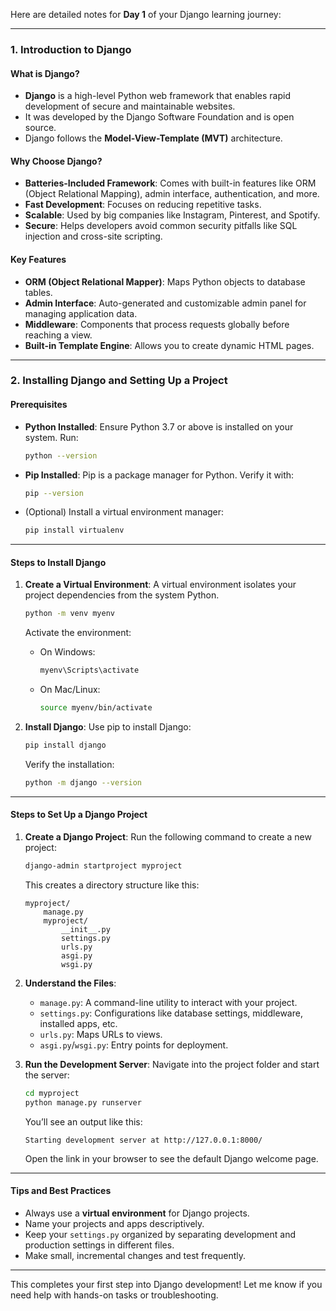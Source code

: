 

Here are detailed notes for **Day 1** of your Django learning journey:

---

### **1. Introduction to Django**
#### What is Django?
- **Django** is a high-level Python web framework that enables rapid development of secure and maintainable websites.
- It was developed by the Django Software Foundation and is open source.
- Django follows the **Model-View-Template (MVT)** architecture.

#### Why Choose Django?
- **Batteries-Included Framework**: Comes with built-in features like ORM (Object Relational Mapping), admin interface, authentication, and more.
- **Fast Development**: Focuses on reducing repetitive tasks.
- **Scalable**: Used by big companies like Instagram, Pinterest, and Spotify.
- **Secure**: Helps developers avoid common security pitfalls like SQL injection and cross-site scripting.

#### Key Features
- **ORM (Object Relational Mapper)**: Maps Python objects to database tables.
- **Admin Interface**: Auto-generated and customizable admin panel for managing application data.
- **Middleware**: Components that process requests globally before reaching a view.
- **Built-in Template Engine**: Allows you to create dynamic HTML pages.

---

### **2. Installing Django and Setting Up a Project**
#### Prerequisites
- **Python Installed**: Ensure Python 3.7 or above is installed on your system. Run:
  ```bash
  python --version
  ```
- **Pip Installed**: Pip is a package manager for Python. Verify it with:
  ```bash
  pip --version
  ```
- (Optional) Install a virtual environment manager:
  ```bash
  pip install virtualenv
  ```

---

#### Steps to Install Django

1. **Create a Virtual Environment**:
   A virtual environment isolates your project dependencies from the system Python.
   ```bash
   python -m venv myenv
   ```
   Activate the environment:
   - On Windows:
     ```bash
     myenv\Scripts\activate
     ```
   - On Mac/Linux:
     ```bash
     source myenv/bin/activate
     ```

2. **Install Django**:
   Use pip to install Django:
   ```bash
   pip install django
   ```
   Verify the installation:
   ```bash
   python -m django --version
   ```

---

#### Steps to Set Up a Django Project

1. **Create a Django Project**:
   Run the following command to create a new project:
   ```bash
   django-admin startproject myproject
   ```
   This creates a directory structure like this:
   ```
   myproject/
       manage.py
       myproject/
           __init__.py
           settings.py
           urls.py
           asgi.py
           wsgi.py
   ```

2. **Understand the Files**:
   - `manage.py`: A command-line utility to interact with your project.
   - `settings.py`: Configurations like database settings, middleware, installed apps, etc.
   - `urls.py`: Maps URLs to views.
   - `asgi.py`/`wsgi.py`: Entry points for deployment.

3. **Run the Development Server**:
   Navigate into the project folder and start the server:
   ```bash
   cd myproject
   python manage.py runserver
   ```
   You’ll see an output like this:
   ```
   Starting development server at http://127.0.0.1:8000/
   ```
   Open the link in your browser to see the default Django welcome page.

---

#### Tips and Best Practices
- Always use a **virtual environment** for Django projects.
- Name your projects and apps descriptively.
- Keep your `settings.py` organized by separating development and production settings in different files.
- Make small, incremental changes and test frequently.

---

This completes your first step into Django development! Let me know if you need help with hands-on tasks or troubleshooting.